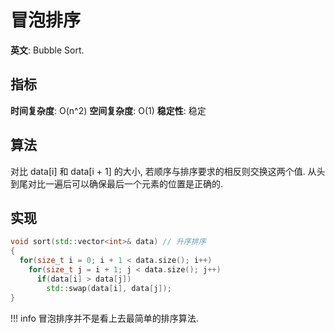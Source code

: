 # 冒泡排序

**英文**: Bubble Sort.  

## 指标

**时间复杂度**: O(n^2)
**空间复杂度**: O(1)
**稳定性**: 稳定

## 算法

对比 data[i] 和 data[i + 1] 的大小, 若顺序与排序要求的相反则交换这两个值. 从头到尾对比一遍后可以确保最后一个元素的位置是正确的.  

## 实现

```cpp
void sort(std::vector<int>& data) // 升序排序
{
  for(size_t i = 0; i + 1 < data.size(); i++)
    for(size_t j = i + 1; j < data.size(); j++)
      if(data[i] > data[j])
        std::swap(data[i], data[j]);
}
```

!!! info
    冒泡排序并不是看上去最简单的排序算法.  
